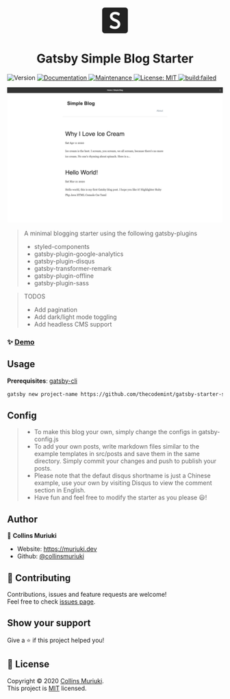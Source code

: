 <p align="center">
  <a href="https://github.com/thecodemint/gatsby-starter-simple">
    <img alt="Simple" src="/src/images/simple-icon.png" width="60" />
  </a>
</p>
<h1 align="center">Gatsby Simple Blog Starter</h1>
<p>
  <img alt="Version" src="https://img.shields.io/badge/version-1.1.4-blue.svg?cacheSeconds=2592000" />
  <a href="https://github.com/thecodemint/gatsby-starter-simple/tree/master#readme" target="_blank">
    <img alt="Documentation" src="https://img.shields.io/badge/documentation-yes-brightgreen.svg" />
  </a>
  <a href="https://github.com/gatsbyjs/gatsby-starter-default/graphs/commit-activity" target="_blank">
    <img alt="Maintenance" src="https://img.shields.io/badge/Maintained%3F-yes-green.svg" />
  </a>
  <a href="LICENSE" target="_blank">
    <img alt="License: MIT" src="https://img.shields.io/badge/License-MIT-yellow.svg" />
  </a>
  <a href="https://travis-ci.com/thecodemint/gatsby-starter-simple">
    <img src="https://travis-ci.com/thecodemint/gatsby-starter-simple.svg?" alt="build:failed">
  </a>
</p>

<img alt="Screenshot" src="src/images/screenshot.png" />

> A minimal blogging starter using the following gatsby-plugins
>* styled-components
>* gatsby-plugin-google-analytics
>* gatsby-plugin-disqus
>* gatsby-transformer-remark
>* gatsby-plugin-offline
>* gatsby-plugin-sass

> TODOS
>* Add pagination
>* Add dark/light mode toggling
>* Add headless CMS support

### ✨ [Demo](https://thecodemint.github.io/gatsby-starter-simple/)

## Usage
**Prerequisites**: [gatsby-cli](https://www.gatsbyjs.org/docs/quick-start/)
```sh
gatsby new project-name https://github.com/thecodemint/gatsby-starter-simple.git 
```

## Config
>* To make this blog your own, simply change the configs in gatsby-config.js
>* To add your own posts, write markdown files similar to the example templates in src/posts and save them in the same directory. Simply commit your changes and push to publish your posts.
>* Please note that the defaut disqus shortname is just a Chinese example, use your own by visiting Disqus to view the comment section in English.
>* Have fun and feel free to modify the starter as you please 😃!

## Author

👤 **Collins Muriuki**

* Website: https://muriuki.dev
* Github: [@collinsmuriuki](https://github.com/collinsmuriuki)

## 🤝 Contributing

Contributions, issues and feature requests are welcome!<br />Feel free to check [issues page](https://github.com/thecodemint/gatsby-starter-simple/issues). 

## Show your support

Give a ⭐️ if this project helped you!

## 📝 License

Copyright © 2020 [Collins Muriuki](https://github.com/collinsmuriuki).<br />
This project is [MIT](https://github.com/thecodemint/gatsby-starter-simple/blob/master/LICENSE) licensed.
